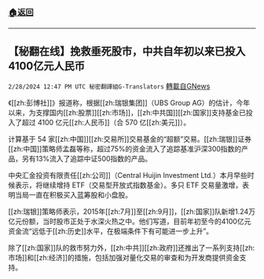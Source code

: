 ###  [:house:返回](README.md)
---


## 【秘翻在线】挽救垂死股市，中共自年初以来已投入4100亿元人民币
`2/28/2024 12:47 PM UTC 秘密翻譯組G-Translators` [轉載自GNews](https://gnews.org/articles/2349472)

《[[zh:彭博社]]》报道称，根据[[zh:瑞银集团]]（UBS Group AG）的估计，今年以来，为支撑国内[[zh:股票]][[zh:市场]]，[[zh:中共国]][[zh:国家]]支持基金已投入了超过 4100 亿元[[zh:人民币]]（合 570 亿[[zh:美元]]）。

计算基于 54 家[[zh:中国]][[zh:交易所]]交易基金的“超额”交易。[[zh:瑞银]]证券[[zh:中国]]策略师孟磊等称，超过75%的资金流入了追踪基准沪深300指数的产品，另有13%流入了追踪中证500指数的产品。

中央汇金投资有限责任[[zh:公司]]（Central Huijin Investment Ltd.）本月早些时候表示，将继续增持 ETF（交易型开放式指数基金）。多只 ETF 交易量激增，表明当局一直在积极买入蓝筹股和小盘股。

[[zh:瑞银]]策略师表示，2015年[[zh:7月]]至[[zh:9月]]，[[zh:国家]]队新增1.24万亿元份额，当时股市正处于水深火热之中。他们写道，目前年初至今的4100亿元资金流“远低于[[zh:历史]]水平，在极端条件下有可能进一步上升”。

除了[[zh:国家]]队的救市努力外，[[zh:中共]][[zh:政府]]还推出了一系列支持[[zh:市场]]和[[zh:经济]]的措施，包括加强对量化交易的审查和为开发商提供资金支持。
